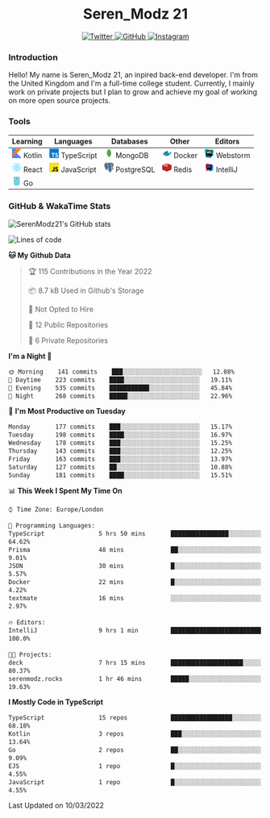 <div align="center">
  <h1>Seren_Modz 21</h1>
  <a href="https://twitter.com/SerenModz21">
    <img alt="Twitter" src="https://img.shields.io/badge/twitter%20-%231DA1F2.svg?&style=for-the-badge&logo=Twitter&logoColor=white">
  </a>
  <a href="https://github.com/SerenModz21">
    <img alt="GitHub" src="https://img.shields.io/badge/github%20-%23121011.svg?&style=for-the-badge&logo=github&logoColor=white">
  </a>
  <a href="https://www.instagram.com/serenmodz21">
    <img alt="Instagram" src="https://img.shields.io/badge/instagram%20-%23E4405F.svg?&style=for-the-badge&logo=Instagram&logoColor=white">
  </a>
</div>

### Introduction

Hello! My name is Seren_Modz 21, an inpired back-end developer. I'm from the United Kingdom and I'm a full-time college student. Currently, I mainly work on private projects but I plan to grow and achieve my goal of working on more open source projects. 

### Tools

 **Learning**                                        | **Languages**                                               | **Databases**                                               | **Other**                                           | **Editors**                                                  
-----------------------------------------------------|-------------------------------------------------------------|-------------------------------------------------------------|-----------------------------------------------------|--------------------------------------------------------------
 <img width="19px" src="./assets/kotlin.svg"> Kotlin | <img width="19px" src="./assets/typescript.svg"> TypeScript | <img width="19px" src="./assets/mongodb.svg"> MongoDB       | <img width="19px" src="./assets/docker.svg"> Docker | <img width="19px" src="./assets/webstorm.svg"> Webstorm      
 <img width="19px" src="./assets/react.svg"> React   | <img width="19px" src="./assets/javascript.svg"> JavaScript | <img width="19px" src="./assets/postgresql.svg"> PostgreSQL | <img width="19px" src="./assets/redis.svg"> Redis   | <img width="19px" src="./assets/intellij-idea.svg"> IntelliJ
 <img width="19px" src="./assets/go.svg"> Go         |                                                             |                                                             |                                                     |                                                                                                               

### GitHub & WakaTime Stats

![SerenModz21's GitHub stats](https://github-readme-stats.vercel.app/api?username=SerenModz21&show_icons=true&theme=dark)

<!--START_SECTION:waka-->
![Lines of code](https://img.shields.io/badge/From%20Hello%20World%20I%27ve%20Written-43278%20lines%20of%20code-blue)

**🐱 My Github Data** 

> 🏆 115 Contributions in the Year 2022
 > 
> 📦 8.7 kB Used in Github's Storage 
 > 
> 🚫 Not Opted to Hire
 > 
> 📜 12 Public Repositories 
 > 
> 🔑 6 Private Repositories  
 > 
**I'm a Night 🦉** 

```text
🌞 Morning    141 commits    ███░░░░░░░░░░░░░░░░░░░░░░   12.08% 
🌆 Daytime    223 commits    ████░░░░░░░░░░░░░░░░░░░░░   19.11% 
🌃 Evening    535 commits    ███████████░░░░░░░░░░░░░░   45.84% 
🌙 Night      268 commits    █████░░░░░░░░░░░░░░░░░░░░   22.96%

```
📅 **I'm Most Productive on Tuesday** 

```text
Monday       177 commits    ███░░░░░░░░░░░░░░░░░░░░░░   15.17% 
Tuesday      198 commits    ████░░░░░░░░░░░░░░░░░░░░░   16.97% 
Wednesday    178 commits    ███░░░░░░░░░░░░░░░░░░░░░░   15.25% 
Thursday     143 commits    ███░░░░░░░░░░░░░░░░░░░░░░   12.25% 
Friday       163 commits    ███░░░░░░░░░░░░░░░░░░░░░░   13.97% 
Saturday     127 commits    ██░░░░░░░░░░░░░░░░░░░░░░░   10.88% 
Sunday       181 commits    ████░░░░░░░░░░░░░░░░░░░░░   15.51%

```


📊 **This Week I Spent My Time On** 

```text
⌚︎ Time Zone: Europe/London

💬 Programming Languages: 
TypeScript               5 hrs 50 mins       ████████████████░░░░░░░░░   64.62% 
Prisma                   48 mins             ██░░░░░░░░░░░░░░░░░░░░░░░   9.01% 
JSON                     30 mins             █░░░░░░░░░░░░░░░░░░░░░░░░   5.57% 
Docker                   22 mins             █░░░░░░░░░░░░░░░░░░░░░░░░   4.22% 
textmate                 16 mins             ░░░░░░░░░░░░░░░░░░░░░░░░░   2.97%

🔥 Editors: 
IntelliJ                 9 hrs 1 min         █████████████████████████   100.0%

🐱‍💻 Projects: 
deck                     7 hrs 15 mins       ████████████████████░░░░░   80.37% 
serenmodz.rocks          1 hr 46 mins        █████░░░░░░░░░░░░░░░░░░░░   19.63%

```

**I Mostly Code in TypeScript** 

```text
TypeScript               15 repos            █████████████████░░░░░░░░   68.18% 
Kotlin                   3 repos             ███░░░░░░░░░░░░░░░░░░░░░░   13.64% 
Go                       2 repos             ██░░░░░░░░░░░░░░░░░░░░░░░   9.09% 
EJS                      1 repo              █░░░░░░░░░░░░░░░░░░░░░░░░   4.55% 
JavaScript               1 repo              █░░░░░░░░░░░░░░░░░░░░░░░░   4.55%

```



 Last Updated on 10/03/2022
<!--END_SECTION:waka-->
